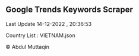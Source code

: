 

## Google Trends Keywords Scraper 
 
Last Update 14-12-2022 , 20:36:53

Country List :
VIETNAM.json



© Abdul Muttaqin 
